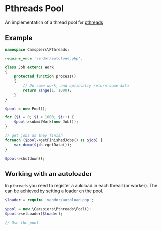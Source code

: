 # Pthreads Pool

An implementation of a thread pool for [pthreads](https://github.com/krakjoe/pthreads/)

## Example

```php
namespace Camspiers\Pthreads;

require_once 'vendor/autoload.php';

class Job extends Work
{
    protected function process()
    {
        // Do some work, and optionally return some data
        return range(1, 1000);
    }
}

$pool = new Pool();

for ($i = 0; $i < 1000; $i++) {
    $pool->submitWork(new Job());
}

// get jobs as they finish
foreach ($pool->getFinishedJobs() as $job) {
    var_dump($job->getData());
}

$pool->shutdown();
```

## Working with an autoloader

In `pthreads` you need to register a autoload in each thread (or worker). The can be achieved by setting a loader
on the pool.

```php
$loader = require 'vendor/autoload.php';

$pool = new \Camspiers\Pthreads\Pool();
$pool->setLoader($loader);

// Use the pool
```
